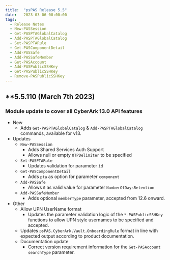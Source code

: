 ```yaml
---
title:  "psPAS Release 5.5"
date:   2023-03-06 00:00:00
tags:
  - Release Notes
  - New-PASSession
  - Get-PASPTAGlobalCatalog
  - Add-PASPTAGlobalCatalog
  - Set-PASPTARule
  - Get-PASComponentDetail
  - Add-PASSafe
  - Add-PASSafeMember
  - Get-PASAccount
  - Add-PASPublicSSHKey
  - Get-PASPublicSSHKey
  - Remove-PASPublicSSHKey
---
```


## **5.5.110 (March 7th 2023)

### Module update to cover all CyberArk 13.0 API features

- New
  - Adds `Get-PASPTAGlobalCatalog` & `Add-PASPTAGlobalCatalog` commands, available for v13.
- Updates
  - `New-PASSession`
    - Adds Shared Services Auth Support
    - Allows null or empty `OTPDelimiter` to be specified
  - `Set-PASPTARule`
    - Updates validation for parameter `id`
  - `Get-PASComponentDetail`
    - Adds `pta` as option for parameter `component`
  - `Add-PASSafe`
    - Allows `0` as valid value for parameter `NumberOfDaysRetention`
  - `Add-PASSafeMember`
    - Adds optional `memberType` parameter, accepted from 12.6 onward.
- Other
  - Allow UPN UserName format
    - Updates the parameter validation logic of the `*-PASPublicSSHKey` functions to allow UPN style usernames to be specified and accepted.
  - Updates `psPAS.CyberArk.Vault.OnboardingRule` format in line with expected output according to product documentation.
  - Documentation update
    - Correct version requirement information for the `Get-PASAccount` `searchType` parameter.

